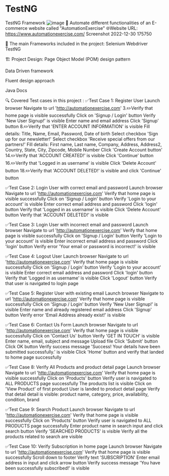 # TestNG
TestNG Framework
![image](https://user-images.githubusercontent.com/111237893/212285494-1bd911be-9775-4f6a-8b2d-4a0821591f02.png)
📌 Automate different functionalities of an E-commerce website called "AutomationExercise"
🌐Website URL: https://www.automationexercise.com/
Screenshot 2022-12-30 175750

📝 The main Frameworks included in the project:
Selenium Webdriver
TestNG

🏗️ Project Design:
Page Object Model (POM) design pattern

Data Driven framework

Fluent design approach

Java Docs

🔍️ Covered Test cases in this project :
✅Test Case 1: Register User
Launch browser
Navigate to url 'http://automationexercise.com' 3.✏️Verify that home page is visible successfully
Click on 'Signup / Login' button
Verify 'New User Signup!' is visible
Enter name and email address
Click 'Signup' button 8.✏️Verify that 'ENTER ACCOUNT INFORMATION' is visible
Fill details: Title, Name, Email, Password, Date of birth
Select checkbox 'Sign up for our newsletter!'
Select checkbox 'Receive special offers from our partners!'
Fill details: First name, Last name, Company, Address, Address2, Country, State, City, Zipcode, Mobile Number
Click 'Create Account button' 14.✏️Verify that 'ACCOUNT CREATED!' is visible
Click 'Continue' button 16.✏️Verify that 'Logged in as username' is visible
Click 'Delete Account' button 18.✏️Verify that 'ACCOUNT DELETED!' is visible and click 'Continue' button

✅Test Case 2: Login User with correct email and password
Launch browser
Navigate to url 'http://automationexercise.com'
Verify that home page is visible successfully
Click on 'Signup / Login' button
Verify 'Login to your account' is visible
Enter correct email address and password
Click 'login' button
Verify that 'Logged in as username' is visible
Click 'Delete Account' button
Verify that 'ACCOUNT DELETED!' is visible

✅Test Case 3: Login User with incorrect email and password
Launch browser
Navigate to url 'http://automationexercise.com'
Verify that home page is visible successfully
Click on 'Signup / Login' button
Verify 'Login to your account' is visible
Enter incorrect email address and password
Click 'login' button
Verify error 'Your email or password is incorrect!' is visible

✅Test Case 4: Logout User
Launch browser
Navigate to url 'http://automationexercise.com'
Verify that home page is visible successfully
Click on 'Signup / Login' button
Verify 'Login to your account' is visible
Enter correct email address and password
Click 'login' button
Verify that 'Logged in as username' is visible
Click 'Logout' button
Verify that user is navigated to login page

✅Test Case 5: Register User with existing email
Launch browser
Navigate to url 'http://automationexercise.com'
Verify that home page is visible successfully
Click on 'Signup / Login' button
Verify 'New User Signup!' is visible
Enter name and already registered email address
Click 'Signup' button
Verify error 'Email Address already exist!' is visible

✅Test Case 6: Contact Us Form
Launch browser
Navigate to url 'http://automationexercise.com'
Verify that home page is visible successfully
Click on 'Contact Us' button
Verify 'GET IN TOUCH' is visible
Enter name, email, subject and message
Upload file
Click 'Submit' button
Click OK button
Verify success message 'Success! Your details have been submitted successfully.' is visible
Click 'Home' button and verify that landed to home page successfully

✅Test Case 8: Verify All Products and product detail page
Launch browser
Navigate to url 'http://automationexercise.com'
Verify that home page is visible successfully
Click on 'Products' button
Verify user is navigated to ALL PRODUCTS page successfully
The products list is visible
Click on 'View Product' of first product
User is landed to product detail page
Verify that detail detail is visible: product name, category, price, availability, condition, brand

✅Test Case 9: Search Product
Launch browser
Navigate to url 'http://automationexercise.com'
Verify that home page is visible successfully
Click on 'Products' button
Verify user is navigated to ALL PRODUCTS page successfully
Enter product name in search input and click search button
Verify 'SEARCHED PRODUCTS' is visible
Verify all the products related to search are visible

✅Test Case 10: Verify Subscription in home page
Launch browser
Navigate to url 'http://automationexercise.com'
Verify that home page is visible successfully
Scroll down to footer
Verify text 'SUBSCRIPTION'
Enter email address in input and click arrow button
Verify success message 'You have been successfully subscribed!' is visible
